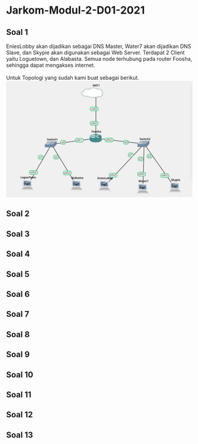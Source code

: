 # Jarkom-Modul-2-D01-2021

## Soal 1
EniesLobby akan dijadikan sebagai DNS Master, Water7 akan dijadikan DNS Slave, dan Skypie akan digunakan sebagai Web Server. Terdapat 2 Client yaitu Loguetown, dan Alabasta. Semua node terhubung pada router Foosha, sehingga dapat mengakses internet.<br><br>
Untuk Topologi yang sudah kami buat sebagai berikut.
<img src="img/Topologi.png">


## Soal 2


## Soal 3


## Soal 4


## Soal 5


## Soal 6


## Soal 7


## Soal 8


## Soal 9


## Soal 10


## Soal 11



## Soal 12



## Soal 13
